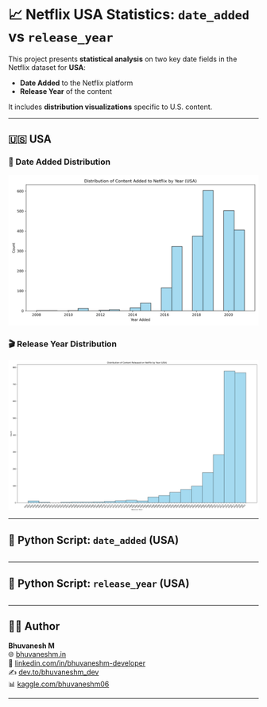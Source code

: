 # 📈 Netflix USA Statistics: `date_added` vs `release_year`

This project presents **statistical analysis** on two key date fields in the Netflix dataset for **USA**:

* **Date Added** to the Netflix platform
* **Release Year** of the content

It includes **distribution visualizations** specific to U.S. content.

---

## 🇺🇸 USA

### 📅 Date Added Distribution

![Date Added - USA](https://raw.githubusercontent.com/bhuvanesh-m-dev/ds-intern-unified-mentor/refs/heads/main/netflix/img/statistics/USA/date_added_usa.png)

### 🎬 Release Year Distribution

![Release Year - USA](https://raw.githubusercontent.com/bhuvanesh-m-dev/ds-intern-unified-mentor/refs/heads/main/netflix/img/statistics/USA/release_year.png)

---

## 🐍 Python Script: `date_added` (USA)

```python

```

---

## 🐍 Python Script: `release_year` (USA)

```python

```

---

## 🙋‍♂️ Author

**Bhuvanesh M**  
🌐 [bhuvaneshm.in](https://bhuvaneshm.in)  
🔗 [linkedin.com/in/bhuvaneshm-developer](https://www.linkedin.com/in/bhuvaneshm-developer)   
✍️ [dev.to/bhuvaneshm\_dev](https://dev.to/bhuvaneshm_dev)  
📊 [kaggle.com/bhuvaneshm06](https://www.kaggle.com/bhuvaneshm06)  

---

